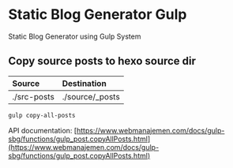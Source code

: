 # Static Blog Generator Gulp

Static Blog Generator using Gulp System

## Copy source posts to hexo source dir

| Source | Destination |
| :--- | :--- |
| ./src-posts | ./source/_posts |

```bash
gulp copy-all-posts
```

API documentation: [https://www.webmanajemen.com/docs/gulp-sbg/functions/gulp_post.copyAllPosts.html](https://www.webmanajemen.com/docs/gulp-sbg/functions/gulp_post.copyAllPosts.html)
